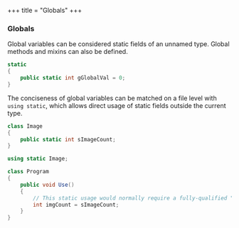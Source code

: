 +++
title = "Globals"
+++

### Globals
	
Global variables can be considered static fields of an unnamed type. Global methods and mixins can also be defined.

```C#
static
{
	public static int gGlobalVal = 0;
}
```

The conciseness of global variables can be matched on a file level with `using static`, which allows direct usage of static fields outside the current type.

```C#
class Image
{
	public static int sImageCount;
}

using static Image;

class Program
{
	public void Use()
	{
		// This static usage would normally require a fully-qualified "Image.sImageCount";
		int imgCount = sImageCount;
	}
}

```